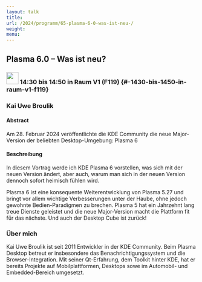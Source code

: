 ```yaml
---
layout: talk
title:
url: /2024/programm/65-plasma-6-0-was-ist-neu-/
weight:
menu:
---
```

## Plasma 6.0 – Was ist neu?

### <img height = "32" src="../../../images/talk.svg"> 14:30 bis 14:50 in Raum V1 (F119) {#-1430-bis-1450-in-raum-v1-f119}

### Kai Uwe Broulik

#### Abstract

Am 28. Februar 2024 veröffentlichte die KDE Community die neue Major-Version der beliebten Desktop-Umgebung: Plasma 6

#### Beschreibung

In diesem Vortrag werde ich KDE Plasma 6 vorstellen, was sich mit der neuen Version ändert, aber auch, warum man sich in der neuen Version dennoch sofort heimisch fühlen wird.

Plasma 6 ist eine konsequente Weiterentwicklung von Plasma 5.27 und bringt vor allem wichtige Verbesserungen unter der Haube, ohne jedoch gewohnte Bedien-Paradigmen zu brechen. Plasma 5 hat ein Jahrzehnt lang treue Dienste geleistet und die neue Major-Version macht die Plattform fit für das nächste. Und auch der Desktop Cube ist zurück!

### Über mich

Kai Uwe Broulik ist seit 2011 Entwickler in der KDE Community. Beim Plasma Desktop betreut er insbesondere das Benachrichtigungssystem und die Browser-Integration. Mit seiner Qt-Erfahrung, dem Toolkit hinter KDE, hat er bereits Projekte auf Mobilplattformen, Desktops sowe im Automobil- und Embedded-Bereich umgesetzt.

